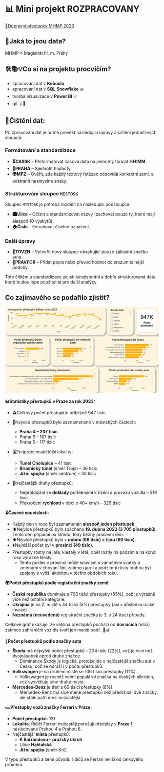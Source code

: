 # 📊 Mini projekt ROZPRACOVANY
[🔗Dopravní přestupky MHMP 2023](https://opendata.praha.eu/datasets/https%3A%2F%2Fapi.opendata.praha.eu%2Flod%2Fcatalog%2F1aba6dfc-0662-4dca-9326-07698e9af0fb)

## 🧐Jaká to jsou data?   

MHMP = Magistrát hl. m. Prahy
 
## 🛠️📚💡Co si na projektu procvičím? 

- zpracování dat v **Keboola**
- zpracování dat v **SQL Snowflake** 📊
- tvorba vizualizace v **Power BI** 📈
- git 🖇️💾

## 🧹Čištění dat:

Při zpracování dat je nutné provést následující úpravy a čištění jednotlivých sloupců:

### Formátování a standardizace

- **⏳CASSK** – Přeformátovat časová data na jednotný formát **HH:MM**.
- **📌PRAHA** – Sjednotit hodnoty.
- **🌍MPZ** – Ověřit, zda každý textový řetězec odpovídá konkrétní zemi, a odstranit nesmyslné znaky.

### Strukturování sloupce `MISTOSK`

Sloupec `MISTOSK` je potřeba rozdělit na následující podsloupce:
- **🏙️Ulice** – Očistit a standardizovat názvy (zachovat pouze ty, které mají alespoň 10 výskytů).
- **🏠Číslo** – Extrahovat číselné označení.

### Další úpravy

- **🚗TOVZN** – Vytvořit nový sloupec obsahující pouze základní značku auta.
- **📖PRAVFOR** – Přidat popis nebo převod hodnot do srozumitelnější podoby.


Toto čištění a standardizace zajistí konzistentní a dobře strukturovaná data, která budou lépe použitelná pro další analýzy.

## Co zajímavého se podařilo zjistit?

![Dashboard screen](https://github.com/DanielaAntosova/Dopravni-prestupky-MHMP-2023/blob/main/Printscreen_dashboardu_prestupku.png "Dashboard_printscreen")

**📊Statistiky přestupků v Praze za rok 2023:**

- ⚠️Celkový počet přestupků: přibližně 947 tisíc.
- 📍Nejvíce přestupků bylo zaznamenáno v městských částech:
  - **Praha 4 – 207 tisíc**
  - Praha 6 – 167 tisíc
  - Praha 5 – 117 tisíc

- 🛣️Nejproblematičtější lokality:
  - **Tunel Cholupice** – 41 tisíc 
  - **Brusnický tunel** (směr Troja) – 36 tisíc 
  - **Jižní spojka** (směr centrum) – 30 tisíc 
- 📖Nejčastější druhy přestupků:
  - Neprokázání se **doklady** potřebnými k řízení a provozu vozidla – 519 tisíc
  - Překročení **rychlosti** v obci o 40+ km/h – 326 tisíc
  

**⏳Časové souvislosti:** 
- Každý den v roce byl zaznamenán **alespoň jeden přestupek**.
- ⬆️Nejvíce přestupků bylo spácháno **19. dubna 2023 (3 705 přestupků)**. Tento den připadal na středu, tedy běžný pracovní den.
- ⬆️Nejvíce přestupků bylo v **dubnu (96 tisíc)** a **říjnu (90 tisíc)**.
- ⬇️Nejnižší počet byl v **prosinci (49 tisíc)**.
- Přestupky rostly na jaře, klesaly v létě, opět rostly na podzim a na konci roku výrazně klesly. 
  - Tento pokles v prosinci může souviset s vánočními svátky a změnami v chování lidí, zatímco jarní a podzimní růsty mohou být spojeny s vyšší aktivitou v těchto obdobích roku.

**🌍Počet přestupků podle registrační značky země**
- **Česká republika** dominuje s 796 tisíci přestupky (85%), což je výrazně více než ostatní kategorie.
- **Ukrajina** je na 2. místě s 44 tisíci (5%) přestupky (asi v důsledku ruské invaze)
- **Neznámá (neuvedená)** registrační značka je 3. s 24 tisíci případy.

Celkově graf ukazuje, že většina přestupků pochází od **domácích** řidičů, zatímco zahraniční vozidla tvoří jen menší podíl. 🚗📊

**🚗Počet přestupků podle značky auta**
- **Škoda** má nejvyšší počet přestupků – 204 tisíc (22%), což je více než dvojnásobek oproti druhé značce.
  - Dominance Škody je logická, protože jde o nejčastější značku aut v Česku, což se odráží i v počtu přestupků.
- **Volkswagen** je na druhém místě se 106 tisíci přestupky (11%).
  - Volkswagen je rovněž velmi populární značka na českých silnicích, což vysvětluje jeho druhé místo.
- **Mercedes-Benz** je třetí s 69 tisíci přestupky (8%).
  - Mercedes-Benz má sice méně přestupků než předchozí dvě značky, ale stále patří mezi nejčastější.

**🏎️Přestupky vozů značky Ferrari v Praze:**

- **Počet přestupků**: 131
- **Lokalita**: Řidiči Ferrari nejčastěji porušují předpisy v **Praze 1**, následované Prahou 4 a Prahou 6.
- Nejčastější **místa** přestupků:
  - **K Barrandovu – pražský okruh**
  - Ulice **Haštalská**
  - **Jižní spojka** (směr Krč)

V typu přestupků a zemi původu řidičů se Ferrari neliší od celkového průměru.






